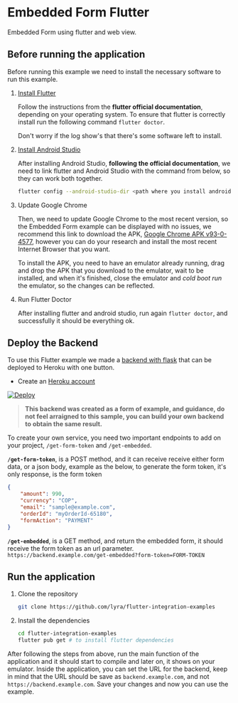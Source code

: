 # Embedded Form Flutter

Embedded Form using flutter and web view.

## Before running the application

Before running this example we need to install the necessary software 
to run this example.

1. [Install Flutter](https://flutter.dev/docs/get-started/install)

   Follow the instructions from the **flutter official documentation**,
   depending on your operating system. To ensure that flutter is 
   correctly install run the following command `flutter doctor`.
   
   Don't worry if the log show's that there's some software left to 
   install.

1. [Install Android Studio](https://developer.android.com/studio/install)

   After installing Android Studio, **following the official documentation**, 
   we need to link flutter and Android Studio with the command from below, 
   so they can work both together.

    ```bash
    flutter config --android-studio-dir <path where you install android studio>
    ```

1. Update Google Chrome

   Then, we need to update Google Chrome to the most recent version, so
   the Embedded Form example can be displayed with no issues, we recommend
   this link to download the APK, [Google Chrome APK v93-0-4577][source],
   however you can do your research and install the most recent Internet
   Browser that you want.

   To install the APK, you need to have an emulator already running,
   drag and drop the APK that you download to the emulator, wait to be
   installed, and when it's finished, close the emulator and *cold boot run* 
   the emulator, so the changes can be reflected.

   [source]: https://www.apkmirror.com/apk/google-inc/chrome/chrome-93-0-4577-62-release/google-chrome-fast-secure-93-0-4577-62-6-android-apk-download/download/?forcebaseapk

1. Run Flutter Doctor

   After installing flutter and android studio, run again `flutter doctor`, 
   and successfully it should be everything ok.

## Deploy the Backend 

To use this Flutter example we made a [backend with flask][backend with flask] 
that can be deployed to Heroku with one button.

[backend with flask]: https://github.com/lyra/flask-embedded-form-examples

* Create an [Heroku account](https://signup.heroku.com/)

[![Deploy](https://www.herokucdn.com/deploy/button.svg)](https://heroku.com/deploy?template=https://github.com/lyra/flask-embedded-form-examples)

> **This backend was created as a form of example, and guidance, do not feel 
> arraigned to this sample, you can build your own backend to obtain the 
> same result.**

To create your own service, you need two important endpoints to add on 
your project, `/get-form-token` and `/get-embedded`.

**`/get-form-token`**, is a POST method, and it can receive receive either 
form data, or a json body, example as the below, to generate the form token, it's only response, 
is the form token

```json
{
    "amount": 990,
    "currency": "COP",
    "email": "sample@example.com",
    "orderId": "myOrderId-65180",
    "formAction": "PAYMENT"
}
```

**`/get-embedded`**, is a GET method, and return the embedded form, it 
should receive the form token as an url parameter.
`https://backend.example.com/get-embedded?form-token=FORM-TOKEN`

## Run the application

1. Clone the repository

    ```bash
    git clone https://github.com/lyra/flutter-integration-examples
    ```

1. Install the dependencies

    ```bash
    cd flutter-integration-examples
    flutter pub get # to install flutter dependencies
    ```

After following the steps from above, run the main function of the
application and it should start to compile and later on, it shows on your
emulator. Inside the application, you can set the URL for the backend, keep
in mind that the URL should be save as `backend.example.com`, and not
`https://backend.example.com`. Save your changes and now you can use
the example.
